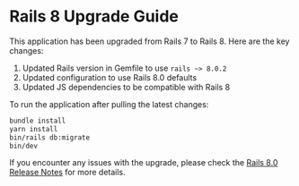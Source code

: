 # Rails 8 Upgrade Guide

This application has been upgraded from Rails 7 to Rails 8. Here are the key changes:

1. Updated Rails version in Gemfile to use `rails ~> 8.0.2`
2. Updated configuration to use Rails 8.0 defaults
3. Updated JS dependencies to be compatible with Rails 8

To run the application after pulling the latest changes:

```bash
bundle install
yarn install
bin/rails db:migrate
bin/dev
```

If you encounter any issues with the upgrade, please check the [Rails 8.0 Release Notes](https://guides.rubyonrails.org/8_0_release_notes.html) for more details.
